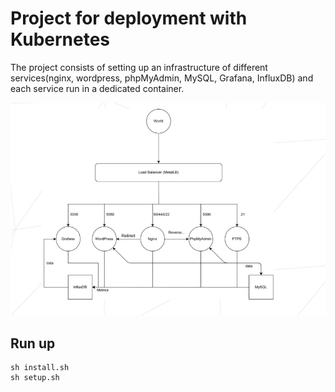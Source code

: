 #  Project for deployment with Kubernetes

The project consists of setting up an infrastructure of different services(nginx, wordpress, phpMyAdmin, MySQL, Grafana, InfluxDB) and each service run in a dedicated container.

![Structure of project](https://github.com/adele-g/k8s-services/blob/67aac761a383eb7696bf8ad9e0520c80fbe4182f/srcs/screen.png)

## Run up

```
sh install.sh
sh setup.sh
```
